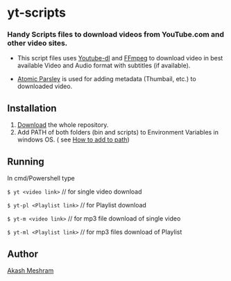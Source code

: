 # yt-scripts

### Handy Scripts files to download videos from YouTube.com and other video sites. 

* This script files uses [Youtube-dl](https://ytdl-org.github.io/youtube-dl/index.html) and [FFmpeg](https://ffmpeg.org/) to download video in best available Video and Audio format with subtitles (if available).

* [Atomic Parsley](http://atomicparsley.sourceforge.net/) is used for adding metadata (Thumbail, etc.) to downloaded video.
 
## Installation
1) [Download](https://github.com/akashmeshram/yt-scripts/archive/master.zip) the whole repository. 
2) Add PATH of both folders (bin and scripts) to Environment Variables in windows OS. ( see [How to add to path](https://helpdeskgeek.com/windows-10/add-windows-path-environment-variable/))

## Running
In cmd/Powershell type

`$ yt <video link>` // for single video download

`$ yt-pl <Playlist link>` // for Playlist download

`$ yt-m <video link>` // for mp3 file download of single video

`$ yt-ml <Playlist link>` // for mp3 files download of Playlist

## Author
[Akash Meshram](https://github.com/akashmeshram)
